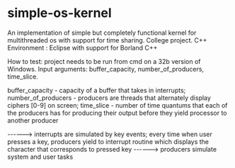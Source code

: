 # simple-os-kernel
An implementation of simple but completely functional kernel for multithreaded os with support for time sharing. College project. C++
Environment : Eclipse with support for Borland C++

How to test: project needs to be run from cmd on a 32b version of Windows. Input arguments: buffer_capacity, number_of_producers, time_slice.

buffer_capacity - capacity of a buffer that takes in interrupts;
number_of_producers - producers are threads that alternately display ciphers [0-9] on screen;
time_slice - number of time quantums that each of the producers has for producing their output before they yield processor to another producer 


------> interrupts are simulated by key events; every time when user presses a key, producers yield to interrupt routine which displays the character that corresponds to pressed key
------> producers simulate system and user tasks

